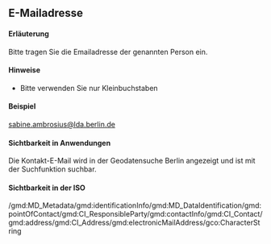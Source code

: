 ## E-Mailadresse

#### Erläuterung
Bitte tragen Sie die Emailadresse der genannten Person ein.

#### Hinweise
* Bitte verwenden Sie nur Kleinbuchstaben

#### Beispiel
sabine.ambrosius@lda.berlin.de

#### Sichtbarkeit in Anwendungen
Die Kontakt-E-Mail wird in der Geodatensuche Berlin angezeigt und ist mit der Suchfunktion suchbar.

#### Sichtbarkeit in der ISO
/gmd:MD_Metadata/gmd:identificationInfo/gmd:MD_DataIdentification/gmd:pointOfContact/gmd:CI_ResponsibleParty/gmd:contactInfo/gmd:CI_Contact/gmd:address/gmd:CI_Address/gmd:electronicMailAddress/gco:CharacterString
